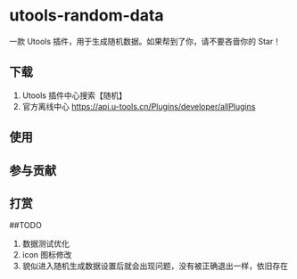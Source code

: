 # utools-random-data

一款 Utools 插件，用于生成随机数据。如果帮到了你，请不要吝啬你的 Star！

## 下载

1. Utools 插件中心搜索【随机】
1. 官方离线中心 https://api.u-tools.cn/Plugins/developer/allPlugins

## 使用

## 参与贡献

## 打赏
   
##TODO

1. 数据测试优化
1. icon 图标修改
1. 貌似进入随机生成数据设置后就会出现问题，没有被正确退出一样，依旧存在
